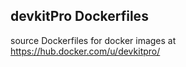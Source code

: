 ## devkitPro Dockerfiles

source Dockerfiles for docker images at https://hub.docker.com/u/devkitpro/
